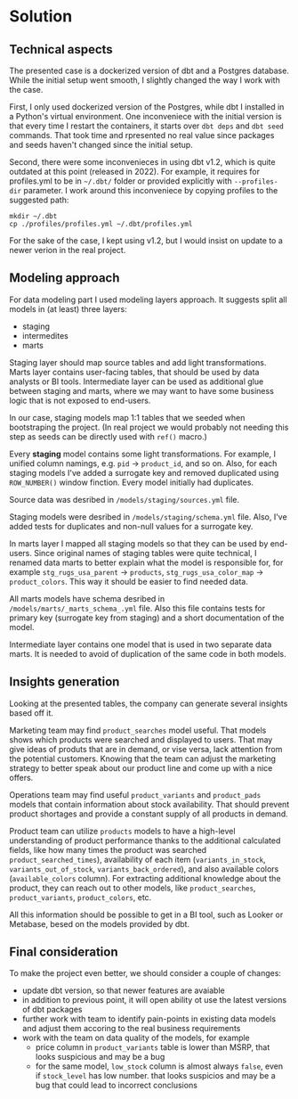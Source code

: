 # Solution

## Technical aspects

The presented case is a dockerized version of dbt and a Postgres database. While the initial setup went smooth, I slightly changed the way I work with the case.

First, I only used dockerized version of the Postgres, while dbt I installed in a Python's virtual environment. One inconveniece with the initial version is that every time I restart the containers, it starts over `dbt deps` and `dbt seed` commands. That took time and rpresented no real value since packages and seeds haven't changed since the initial setup.

Second, there were some inconvenieces in using dbt v1.2, which is quite outdated at this point (released in 2022). For example, it requires for profiles.yml to be in `~/.dbt/` folder or provided explicitly with `--profiles-dir` parameter. I work around this inconveniece by copying profiles to the suggested path:
```
mkdir ~/.dbt
cp ./profiles/profiles.yml ~/.dbt/profiles.yml
```
For the sake of the case, I kept using v1.2, but I would insist on update to a newer verion in the real project.

## Modeling approach

For data modeling part I used modeling layers approach. It suggests split all models in (at least) three layers:
- staging
- intermedites
- marts

Staging layer should map source tables and add light transformations. Marts layer contains user-facing tables, that should be used by data analysts or BI tools. Intermediate layer can be used as additional glue between staging and marts, where we may want to have some business logic that is not exposed to end-users.

In our case, staging models map 1:1 tables that we seeded when bootstraping the project. (In real project we would probably not needing this step as seeds can be directly used with `ref()` macro.)

Every **staging** model contains some light transformations. For example, I unified column namings, e.g. `pid` -> `product_id`, and so on. Also, for each staging models I've added a surrogate key and removed duplicated using `ROW_NUMBER()` window finction. Every model initially had duplicates.

Source data was desribed in `/models/staging/sources.yml` file.

Staging models were desribed in `/models/staging/schema.yml` file. Also, I've added tests for duplicates and non-null values for a surrogate key.

In marts layer I mapped all staging models so that they can be used by end-users. Since original names of staging tables were quite technical, I renamed data marts to better explain what the model is responsible for, for example `stg_rugs_usa_parent` -> `products`, `stg_rugs_usa_color_map` -> `product_colors`. This way it should be easier to find needed data.

All marts models have schema desribed in `/models/marts/_marts_schema_.yml` file. Also this file contains tests for primary key (surrogate key from staging) and a short documentation of the model.

Intermediate layer contains one model that is used in two separate data marts. It is needed to avoid of duplication of the same code in both models.

## Insights generation

Looking at the presented tables, the company can generate several insights based off it.

Marketing team may find `product_searches` model useful. That models shows which products were searched and displayed to users. That may give ideas of produts that are in demand, or vise versa, lack attention from the potential customers. Knowing that the team can adjust the marketing strategy to better speak about our product line and come up with a nice offers.

Operations team may find useful `product_variants` and `product_pads` models that contain information about stock availability. That should prevent product shortages and provide a constant supply of all products in demand.

Product team can utilize `products` models to have a high-level understanding of product performance thanks to the additional calculated fields, like  how many times the product was searched `product_searched_times`), availability of each item (`variants_in_stock`, `variants_out_of_stock`, `variants_back_ordered`), and also available colors (`available_colors` column). For extracting additional knowledge about the product, they can reach out to other models, like `product_searches`, `product_variants`, `product_colors`, etc.

All this information should be possible to get in a BI tool, such as Looker or Metabase, besed on the models provided by dbt.

## Final consideration

To make the project even better, we should consider a couple of changes:
- update dbt version, so that newer features are avaiable
- in addition to previous point, it will open ability ot use the latest versions of dbt packages
- further work with team to identify pain-points in existing data models and adjust them accoring to the real business requirements
- work with the team on data quality of the models, for example
    - price column in `product_variants` table is lower than MSRP, that looks suspicious and may be a bug
    - for the same model, `low_stock` column is almost always `false`, even if `stock_level` has low number. that looks suspicios and may be a bug that could lead to incorrect conclusions
